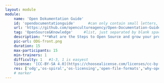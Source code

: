 ```yaml
---
layout: module
module:
    name: 'Open Dokumentation Guide'
    id: 'opendocumentationguide'      #can only contain small letters, numbers, minus and underscore. needs to be the same as the file name
    url: 'https://github.com/opencultureagency/Open-Documentation-Guide'     #url that is linked in the table view, can be empty
    tag: 'OpenSource&Knowledge'     #list, just separated by blank space, e.g. 'Web&Software Open_Source&Knowledge'
    description: "**What are the Steps to Open Source and grow your project?** - Wording, Basics and Examples for Open Source Documentation and why it matters."
    pic-url: ODG-front.png
    duration: 15
    max-participants: 15
    min-trainers: 1
    difficulty: 1   #1-3, 1 is easyest
    license: '[CC-BY-SA 4.0](https://choosealicense.com/licenses/cc-by-sa-4.0/)'
    res: ['odg','os-spiral','os-licensing','open-file-formats','why-open','os-glossary']       #IDs of the resources. e.g. ['askotec'], or if more: ['askotec', 'ohg']
    # marker
---  
```

